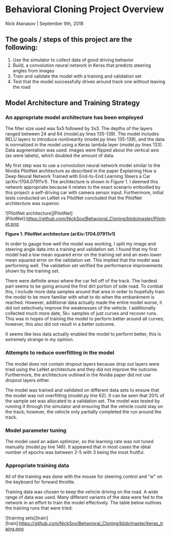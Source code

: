 # Behavioral Cloning Project Overview
Nick Atanasov | September 9th, 2018

## The goals / steps of this project are the following:

1.	Use the simulator to collect data of good driving behavior
2.	Build, a convolution neural network in Keras that predicts steering angles from images
3.	Train and validate the model with a training and validation set
4.	Test that the model successfully drives around track one without leaving the road

## Model Architecture and Training Strategy

### An appropriate model architecture has been employed
The filter size used was 5x5 followed by 3x3. The depths of the layers ranged between 24 and 64 (model.py lines 135-139). The model includes RELU layers to introduce nonlinearity (model.py lines 135-139), and the data is normalized in the model using a Keras lambda layer (model.py lines 133). Data augmentation was used: images were flipped about the vertical axis  (as were labels), which doubled the amount of data.

My first step was to use a convolution neural network model similar to the Nividia PilotNet architecture as described in the paper Explaining How a Deep Neural Network Trained with End-to-End Learning Steers a Car (arXiv:1704.07911v1). The architecture is shown in Figure 1. I deemed this network appropriate because it relates to the exact scenario embodied by this project: a self-driving car with camera sensor input. Furthermore, initial tests conducted on LeNet vs PilotNet concluded that the PilotNet architecture was superior.

![PilotNet architecture][PilotNet]
[PilotNet]:https://github.com/NickSov/Behavioral_Cloning/blob/master/Pilotnet.png

**Figure 1. PilotNet architecture (arXiv:1704.07911v1)**

In order to gauge how well the model was working, I split my image and steering angle data into a training and validation set. I found that my first model had a low mean squared error on the training set and an even lower mean squared error on the validation set. This implied that the model was performing well. The validation set verified the performance improvements shown by the training set.


There were definite areas where the car fell off of the track. The hardest part seems to be going around the first dirt portion of side road. To combat this, I include more data samples around that area in order to hopefully train the model to be more familiar with what to do when the embankment is reached. However, additional data actually made the entire model worse, it did not selectively improve the weaknesses of the vehicle. I additionally collected much more date, 5k+ samples of just curves and recover runs. This was in hopes of training the model to perform better around all curves; however, this also did not result in a better outcome.

It seems like less data actually enabled the model to perform better, this is extremely strange in my opinion.

### Attempts to reduce overfitting in the model
The model does not contain dropout layers because drop out layers were tried using the LeNet architecture and they did not improve the outcome. Furthermore, the architecture outlined in the Nvidia paper did not use dropout layers either.

The model was trained and validated on different data sets to ensure that the model was not overfitting (model.py line 62). It can be seen that 20% of the sample set was allocated to a validation set. The model was tested by running it through the simulator and ensuring that the vehicle could stay on the track; however, the vehicle only partially completed the run around the track.

### Model parameter tuning
The model used an adam optimizer, so the learning rate was not tuned manually (model.py line 146). It appeared that in most cases the ideal number of epochs was between 2-5 with 3 being the most fruitful.

### Appropriate training data
All of the training was done with the mouse for steering control and "w" on the keyboard for forward throttle.

Training data was chosen to keep the vehicle driving on the road. A wide range of data was used. Many different variants of the data were fed to the network in an effort to train the model effectively. The table below outlines the training runs that were tried:

![training sets][train]
[train]:https://github.com/NickSov/Behavioral_Cloning/blob/master/keras_traing.png

